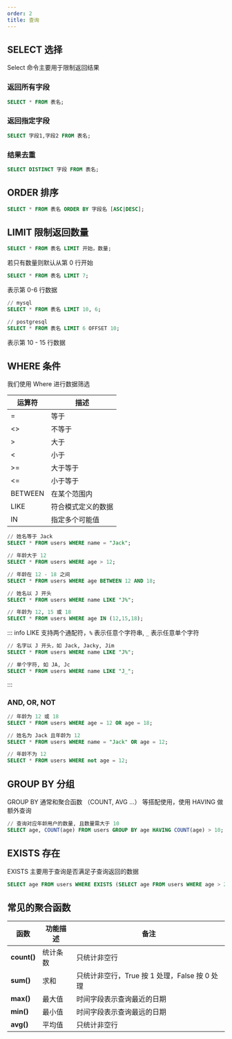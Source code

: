 ```yaml
---
order: 2
title: 查询
---
```


## SELECT 选择

Select 命令主要用于限制返回结果

### 返回所有字段

```sql
SELECT * FROM 表名;
```

### 返回指定字段

```sql
SELECT 字段1,字段2 FROM 表名;
```

### 结果去重

```sql
SELECT DISTINCT 字段 FROM 表名;
```

## ORDER 排序

```sql
SELECT * FROM 表名 ORDER BY 字段名 [ASC|DESC];
```

## LIMIT 限制返回数量

```sql
SELECT * FROM 表名 LIMIT 开始，数量;
```

若只有数量则默认从第 0 行开始

```sql
SELECT * FROM 表名 LIMIT 7;
```

表示第 0-6 行数据

```sql
// mysql
SELECT * FROM 表名 LIMIT 10, 6;

// postgresql
SELECT * FROM 表名 LIMIT 6 OFFSET 10;
```
表示第 10 - 15 行数据


## WHERE 条件

我们使用 Where 进行数据筛选

| 运算符  | 描述               |
| ------- | ------------------ |
| =       | 等于               |
| <>      | 不等于             |
| >       | 大于               |
| <       | 小于               |
| >=      | 大于等于           |
| <=      | 小于等于           |
| BETWEEN | 在某个范围内       |
| LIKE    | 符合模式定义的数据 |
| IN      | 指定多个可能值     |

```sql
// 姓名等于 Jack
SELECT * FROM users WHERE name = "Jack";

// 年龄大于 12
SELECT * FROM users WHERE age > 12;

// 年龄在 12 - 18 之间
SELECT * FROM users WHERE age BETWEEN 12 AND 18;

// 姓名以 J 开头
SELECT * FROM users WHERE name LIKE "J%";

// 年龄为 12, 15 或 18
SELECT * FROM users WHERE age IN (12,15,18);
```

::: info
LIKE 支持两个通配符，`%` 表示任意个字符串, `_` 表示任意单个字符

```sql
// 名字以 J 开头，如 Jack, Jacky, Jim
SELECT * FROM users WHERE name LIKE "J%";

// 单个字符, 如 JA, Jc
SELECT * FROM users WHERE name LIKE "J_";
```
:::

### AND, OR, NOT

```sql
// 年龄为 12 或 18
SELECT * FROM users WHERE age = 12 OR age = 18;

// 姓名为 Jack 且年龄为 12
SELECT * FROM users WHERE name = "Jack" OR age = 12;

// 年龄不为 12
SELECT * FROM users WHERE not age = 12;
```

## GROUP BY 分组

GROUP BY 通常和聚合函数 （COUNT, AVG ...） 等搭配使用，使用 HAVING 做额外查询

```sql
// 查询对应年龄用户的数量, 且数量需大于 10
SELECT age, COUNT(age) FROM users GROUP BY age HAVING COUNT(age) > 10;
```

## EXISTS 存在

EXISTS 主要用于查询是否满足子查询返回的数据

```sql
SELECT age FROM users WHERE EXISTS (SELECT age FROM users WHERE age > 2 );
```

## 常见的聚合函数

| 函数        | 功能描述 | 备注                                          |
| ----------- | -------- | --------------------------------------------- |
| **count()** | 统计条数 | 只统计非空行                                  |
| **sum()**   | 求和     | 只统计非空行，True 按 1 处理，False 按 0 处理 |
| **max()**   | 最大值   | 时间字段表示查询最近的日期                    |
| **min()**   | 最小值   | 时间字段表示查询最远的日期                    |
| **avg()**   | 平均值   | 只统计非空行                                  |